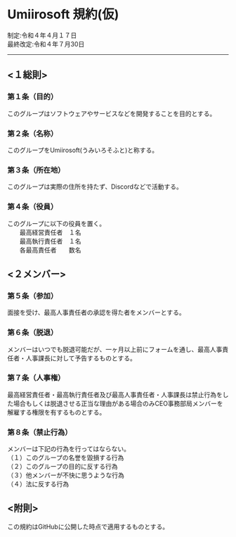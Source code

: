 # Umiirosoft 規約(仮)
制定:令和４年４月１７日  
最終改定:令和４年７月30日 

---
## <１総則>
### 第１条（目的）
このグループはソフトウェアやサービスなどを開発することを目的とする。

### 第２条（名称）
このグループをUmiirosoft(うみいろそふと)と称する。  

### 第３条（所在地）
このグループは実際の住所を持たず、Discordなどで活動する。

### 第４条（役員）
このグループに以下の役員を置く。  
　　最高経営責任者　１名  
　　最高執行責任者　１名  
　　各最高責任者　　数名

## <２メンバー>
### 第５条（参加）
面接を受け、最高人事責任者の承認を得た者をメンバーとする。

### 第６条（脱退）
メンバーはいつでも脱退可能だが、一ヶ月以上前にフォームを通し、最高人事責任者・人事課長に対して予告するものとする。

### 第７条（人事権）
最高経営責任者・最高執行責任者及び最高人事責任者・人事課長は禁止行為をした場合もしくは脱退させる正当な理由がある場合のみCEO事務部局メンバーを解雇する権限を有するものとする。

### 第８条（禁止行為）
メンバーは下記の行為を行ってはならない。  
（１）このグループの名誉を毀損する行為  
（２）このグループの目的に反する行為  
（３）他メンバーが不快に思うような行為  
（４）法に反する行為
## <附則>
この規約はGitHubに公開した時点で適用するものとする。
